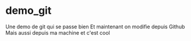# demo_git
Une demo de git qui se passe bien
Et maintenant on modifie depuis Github
Mais aussi depuis ma machine et c'est cool
